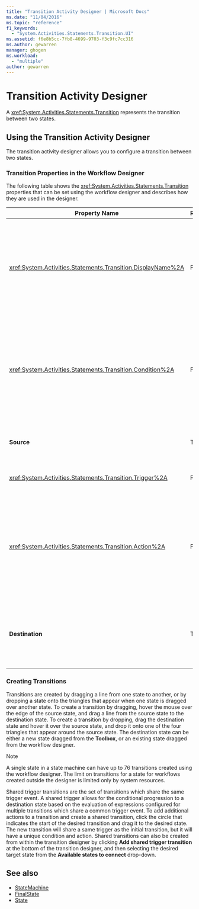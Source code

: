 ```yaml
---
title: "Transition Activity Designer | Microsoft Docs"
ms.date: "11/04/2016"
ms.topic: "reference"
f1_keywords: 
  - "System.Activities.Statements.Transition.UI"
ms.assetid: f6e8b5cc-7fb8-4699-9703-f3c9fc7cc316
ms.author: gewarren
manager: ghogen
ms.workload: 
  - "multiple"
author: gewarren
---
```

# Transition Activity Designer
A <xref:System.Activities.Statements.Transition> represents the transition between two states.

## Using the Transition Activity Designer
 The transition activity designer allows you to configure a transition between two states.

### Transition Properties in the Workflow Designer
 The following table shows the <xref:System.Activities.Statements.Transition> properties that can be set using the workflow designer and describes how they are used in the designer.

|Property Name|Required|Usage|
|-------------------|--------------|-----------|
|<xref:System.Activities.Statements.Transition.DisplayName%2A>|False|Specifies the friendly name of the <xref:System.Activities.Statements.Transition> activity designer. The default value is **T1**. The value can be edited in the property grid, in the header of the expanded transition designer, and in the header of the action section within the expanded transition designer. The <xref:System.Activities.Activity.DisplayName%2A> is used in the breadcrumb navigation that is displayed at the top of the workflow designer.<br /><br /> Although the <xref:System.Activities.Activity.DisplayName%2A> is not strictly required, it is a best practice to use one.|
|<xref:System.Activities.Statements.Transition.Condition%2A>|False|If present, specifies an expression that must evaluate to **True** before control is passed to the destination state. This condition can be edited in the property grid and in the expanded transition designer. Multiple conditions in a shared transition are evaluated in the order in which they appear in the transition designer. **Note:**  Note that if the <xref:System.Activities.Statements.Transition.Condition%2A> of a transition evaluates to **False** (or all of the conditions of a shared trigger transition evaluate to **False**), the transition will not occur and all triggers for all the transitions from the state will be rescheduled. In this tutorial, this situation cannot happen because of the way the conditions are configured (we have specific actions for whether the guess is correct or incorrect).|
|**Source**|True|Indicates the state from which this transition originates. Clicking the name of the source state switches the designer view to an expanded view of that state. This value is set when the transition is created and cannot be changed.|
|<xref:System.Activities.Statements.Transition.Trigger%2A>|False|Specifies the activity whose completion initiates the transition. To set this activity, drag an activity from the **Toolbox** and drop it onto the **Trigger** section of the transition.|
|<xref:System.Activities.Statements.Transition.Action%2A>|False|Specifies the activity that is executed when the trigger activity completed and the <xref:System.Activities.Statements.Transition.Condition%2A>, if present, evaluates to **true**. This activity is executed when transitioning to the destination state, after the <xref:System.Activities.Statements.State.Exit%2A> activity for the source state, if present, is executed. When the transition designer is expanded, this value can be set by dragging an activity from the **Toolbox** and dropping it onto the **Action** section of the transition. There can be multiple actions for a single transition. The individual actions can be expanded and contracted, and can be ordered by clicking the up or down arrow that appears on the action when there are multiple actions in a transition.|
|**Destination**|True|Indicates the state that the state machine transitions to after the transition completes. This corresponds to the <xref:System.Activities.Statements.Transition.To%2A> property of the transition in the object model. Clicking the name of the destination state switches the designer view to an expanded view of that state. This value is set when the transition is created and can be changed by dragging the arrow that connects the transition to the destination state in the designer.|

### Creating Transitions
 Transitions are created by dragging a line from one state to another, or by dropping a state onto the triangles that appear when one state is dragged over another state. To create a transition by dragging, hover the mouse over the edge of the source state, and drag a line from the source state to the destination state. To create a transition by dropping, drag the destination state and hover it over the source state, and drop it onto one of the four triangles that appear around the source state. The destination state can be either a new state dragged from the **Toolbox**, or an existing state dragged from the workflow designer.

> [!NOTE]
> A single state in a state machine can have up to 76 transitions created using the workflow designer. The limit on transitions for a state for workflows created outside the designer is limited only by system resources.

 Shared trigger transitions are the set of transitions which share the same trigger event. A shared trigger allows for the conditional progression to a destination state based on the evaluation of expressions configured for multiple transitions which share a common trigger event. To add additional actions to a transition and create a shared transition, click the circle that indicates the start of the desired transition and drag it to the desired state. The new transition will share a same trigger as the initial transition, but it will have a unique condition and action. Shared transitions can also be created from within the transition designer by clicking **Add shared trigger transition** at the bottom of the transition designer, and then selecting the desired target state from the **Available states to connect** drop-down.

## See also

- [StateMachine](../workflow-designer/statemachine-activity-designer.md)
- [FinalState](../workflow-designer/finalstate-activity-designer.md)
- [State](../workflow-designer/state-activity-designer.md)